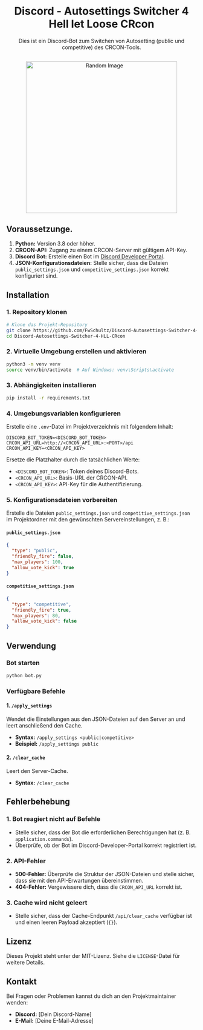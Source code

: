 <h1 align="center" style="font-weight: bold;">Discord  - Autosettings Switcher 4 Hell let Loose CRcon</h1>


<p align="center">Dies ist ein  Discord-Bot zum Switchen von Autosetting (public und competitive) des CRCON-Tools.</p>



<h2 id="layout"></h2>

<p align="center">

<img src="https://i.imgur.com/8XmDwWF.png" alt="Random Image" width="400px">
</p>

## Voraussetzunge.

1. **Python:** Version 3.8 oder höher.
2. **CRCON-API:** Zugang zu einem CRCON-Server mit gültigem API-Key.
3. **Discord Bot:** Erstelle einen Bot im [Discord Developer Portal](https://discord.com/developers/applications).
4. **JSON-Konfigurationsdateien:** Stelle sicher, dass die Dateien `public_settings.json` und `competitive_settings.json` korrekt konfiguriert sind.

## Installation

### 1. Repository klonen

```bash
# Klone das Projekt-Repository
git clone https://github.com/FwSchultz/Discord-Autosettings-Switcher-4-HLL-CRcon
cd Discord-Autosettings-Switcher-4-HLL-CRcon
```

### 2. Virtuelle Umgebung erstellen und aktivieren

```bash
python3 -m venv venv
source venv/bin/activate  # Auf Windows: venv\Scripts\activate
```

### 3. Abhängigkeiten installieren

```bash
pip install -r requirements.txt
```

### 4. Umgebungsvariablen konfigurieren

Erstelle eine `.env`-Datei im Projektverzeichnis mit folgendem Inhalt:

```env
DISCORD_BOT_TOKEN=<DISCORD_BOT_TOKEN>
CRCON_API_URL=http://<CRCON_API_URL>:<PORT>/api
CRCON_API_KEY=<CRCON_API_KEY>
```

Ersetze die Platzhalter durch die tatsächlichen Werte:

- `<DISCORD_BOT_TOKEN>`: Token deines Discord-Bots.
- `<CRCON_API_URL>`: Basis-URL der CRCON-API.
- `<CRCON_API_KEY>`: API-Key für die Authentifizierung.

### 5. Konfigurationsdateien vorbereiten

Erstelle die Dateien `public_settings.json` und `competitive_settings.json` im Projektordner mit den gewünschten Servereinstellungen, z. B.:

#### `public_settings.json`

```json
{
  "type": "public",
  "friendly_fire": false,
  "max_players": 100,
  "allow_vote_kick": true
}
```

#### `competitive_settings.json`

```json
{
  "type": "competitive",
  "friendly_fire": true,
  "max_players": 80,
  "allow_vote_kick": false
}
```

## Verwendung

### Bot starten

```bash
python bot.py
```

### Verfügbare Befehle

#### 1. `/apply_settings`

Wendet die Einstellungen aus den JSON-Dateien auf den Server an und leert anschließend den Cache.

- **Syntax:** `/apply_settings <public|competitive>`
- **Beispiel:** `/apply_settings public`

#### 2. `/clear_cache`

Leert den Server-Cache.

- **Syntax:** `/clear_cache`

## Fehlerbehebung

### 1. Bot reagiert nicht auf Befehle

- Stelle sicher, dass der Bot die erforderlichen Berechtigungen hat (z. B. `application.commands`).
- Überprüfe, ob der Bot im Discord-Developer-Portal korrekt registriert ist.

### 2. API-Fehler

- **500-Fehler:** Überprüfe die Struktur der JSON-Dateien und stelle sicher, dass sie mit den API-Erwartungen übereinstimmen.
- **404-Fehler:** Vergewissere dich, dass die `CRCON_API_URL` korrekt ist.

### 3. Cache wird nicht geleert

- Stelle sicher, dass der Cache-Endpunkt `/api/clear_cache` verfügbar ist und einen leeren Payload akzeptiert (`{}`).

## Lizenz

Dieses Projekt steht unter der MIT-Lizenz. Siehe die `LICENSE`-Datei für weitere Details.

## Kontakt

Bei Fragen oder Problemen kannst du dich an den Projektmaintainer wenden:

- **Discord:** [Dein Discord-Name]
- **E-Mail:** [Deine E-Mail-Adresse]
